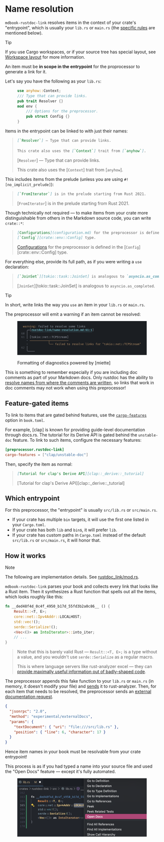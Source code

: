 # Name resolution

`mdbook-rustdoc-link` resolves items in the context of your crate's "entrypoint", which
is usually your `lib.rs` or `main.rs` (the [specific rules](#which-entrypoint) are
mentioned below).

> [!TIP]
>
> If you use Cargo workspaces, or if your source tree has special layout, see
> [Workspace layout](workspace-layout.md) for more information.

An item must be **in scope in the entrypoint** for the proprocessor to generate a link
for it.

Let's say you have the following as your `lib.rs`:

<figure>

```rs
use anyhow::Context;
/// Type that can provide links.
pub trait Resolver {}
mod env {
    /// Options for the preprocessor.
    pub struct Config {}
}
```

</figure>

Items in the entrypoint can be linked to with just their names:

> ```md
> [`Resolver`] — Type that can provide links.
>
> This crate also uses the [`Context`] trait from [`anyhow`].
> ```
>
> [`Resolver`] — Type that can provide links.
>
> This crate also uses the [`Context`] trait from [`anyhow`].

This includes items from the prelude (unless you are using `#![no_implicit_prelude]`):

> ```md
> [`FromIterator`] is in the prelude starting from Rust 2021.
> ```
>
> [`FromIterator`] is in the prelude starting from Rust 2021.

Though technically not required — to make items from your crate more distinguishable
from others in the Markdown source code, you can write `crate::*`:

> ```md
> [Configurations](configuration.md) for the preprocessor is defined in the
> [`Config`][crate::env::Config] type.
> ```
>
> [Configurations](configuration.md) for the preprocessor is defined in the
> [`Config`][crate::env::Config] type.

For everything else, provide its full path, as if you were writing a `use` declaration:

> ```md
> [`JoinSet`][tokio::task::JoinSet] is analogous to `asyncio.as_completed`.
> ```
>
> [`JoinSet`][tokio::task::JoinSet] is analogous to `asyncio.as_completed`.

> [!TIP]
>
> In short, write links the way you `use` an item in your `lib.rs` or `main.rs`.

The preprocessor will emit a warning if an item cannot be resolved:

<figure>

![warning emitted when an item cannot be resolved](media/error-reporting.png)

<figcaption>

Formatting of diagnostics powered by [miette]

</figcaption>

</figure>

This is something to remember especially if you are including doc comments as part of
your Markdown docs. Only rustdoc has the ability to [resolve names from where the
comments are written][rustdoc-scoping], so links that work in doc comments may not work
when using this preprocessor!

## Feature-gated items

To link to items that are gated behind features, use the
[`cargo-features`](configuration.md#cargo-features) option in `book.toml`.

For example, [clap] is known for providing guide-level documentation through docs.rs.
The tutorial for its Derive API is gated behind the `unstable-doc` feature. To link to
such items, configure the necessary features:

```toml
[preprocessor.rustdoc-link]
cargo-features = ["clap/unstable-doc"]
```

Then, specify the item as normal:

> ```md
> [Tutorial for clap's Derive API][clap::_derive::_tutorial]
> ```
>
> [Tutorial for clap's Derive API][clap::_derive::_tutorial]

## Which entrypoint

For this preprocessor, the "entrypoint" is usually `src/lib.rs` or `src/main.rs`.

- If your crate has multiple `bin` targets, it will use the first one listed in your
  `Cargo.toml`.
- If your crate has both `lib` and `bin`s, it will prefer `lib`.
- If your crate has custom paths in `Cargo.toml` instead of the default `src/lib.rs` or
  `src/main.rs`, it will honor that.

## How it works

> [!NOTE]
>
> The following are implementation details. See
> [rustdoc_link/mod.rs](/crates/mdbookkit/src/bin/rustdoc_link/mod.rs).

`mdbook-rustdoc-link` parses your book and collects every link that looks like a Rust
item. Then it synthesizes a Rust function that spells out all the items, which looks
roughly like this:

```rs
fn __ded48f4d_0c4f_4950_b17d_55fd3b2a0c86__ () {
    Result::<T, E>;
    core::net::Ipv4Addr::LOCALHOST;
    std::vec!();
    serde::Serialize!();
    <Vec<()> as IntoIterator>::into_iter;
    // ...
}
```

> Note that this is barely valid Rust — `Result::<T, E>;` is a type without a value, and
> you wouldn't use `serde::Serialize` as a regular macro.
>
> This is where language servers like rust-analyzer excel — they can [provide maximally
> useful information out of badly-shaped code][why-lsp].

The preprocessor appends this fake function to your `lib.rs` or `main.rs` (in memory, it
doesn't modify your file) and [sends][didOpen] it to rust-analyzer. Then, for each item
that needs to be resolved, the preprocessor sends an [external documentation
request][externalDocs].

```json
{
  "jsonrpc": "2.0",
  "method": "experimental/externalDocs",
  "params": {
    "textDocument": { "uri": "file:///src/lib.rs" },
    "position": { "line": 6, "character": 17 }
  }
}
```

Hence item names in your book must be resolvable from your crate entrypoint!

This process is as if you had typed a name into your source file and used the "Open
Docs" feature — except it's fully automated.

<figure id="media-open-docs">
  <img src="media/open-docs.png" alt="the Open Docs option in VS Code">
</figure>
<style>
  @media screen and (min-width: 768px) {
    #media-open-docs {
      height: 250px;
    }
  }
</style>

<!-- prettier-ignore-start -->

[rustdoc-scoping]: https://doc.rust-lang.org/rustdoc/write-documentation/linking-to-items-by-name.html#valid-links
[didOpen]: https://microsoft.github.io/language-server-protocol/specifications/lsp/3.17/specification/#textDocument_didOpen
[why-lsp]: https://matklad.github.io/2022/04/25/why-lsp.html#Alternative-Theory:~:text=a%20language%20server%20must%20analyze%20any%20invalid%20program%20as%20best%20as%20it%20can.%20Working%20with%20incomplete%20and%20invalid%20programs%20is%20the%20first%20complication%20of%20a%20language%20server%20in%20comparison%20to%20a%20compiler.
[externalDocs]: https://rust-analyzer.github.io/book/contributing/lsp-extensions.html#open-external-documentation

<!-- prettier-ignore-end -->
